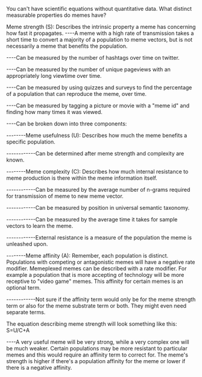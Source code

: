 You can't have scientific equations without quantitative data. What distinct measurable properties do memes have?


Meme strength (S): Describes the intrinsic property a meme has concerning how fast it propagates.
----A meme with a high rate of transmission takes a short time to convert a majority of a population to meme vectors, but is not necessarily a meme that benefits the population.

----Can be measured by the number of hashtags over time on twitter.

----Can be measured by the number of unique pageviews with an appropriately long viewtime over time.

----Can be measured by using quizzes and surveys to find the percentage of a population that can reproduce the meme, over time.

----Can be measured by tagging a picture or movie with a "meme id" and finding how many times it was viewed.

----Can be broken down into three components:


--------Meme usefulness (U): Describes how much the meme benefits a specific population. 

------------Can be determined after meme strength and complexity are known.

--------Meme complexity (C): Describes how much internal resistance to meme production is there within the meme information itself.

------------Can be measured by the average number of n-grams required for transmission of meme to new meme vector.

------------Can be measured by position in universal semantic taxonomy.

------------Can be measured by the average time it takes for sample vectors to learn the meme.

------------External resistance is a measure of the population the meme is unleashed upon.

--------Meme affinity (A): Remember, each population is distinct. Populations with competing or antagonistic memes will have a negative rate modifier. Memeplexed memes can be described with a rate modifier. For example a population that is more accepting of technology will be more receptive to "video game" memes. This affinity for certain memes is an optional term.

------------Not sure if the affinity term would only be for the meme strength term or also for the meme substrate term or both. They might even need separate terms.


The equation describing meme strength will look something like this: S=U/C+A

----A very useful meme will be very strong, while a very complex one will be much weaker. Certain populations may be more resistant to particular memes and this would require an affinity term to correct for. The meme's strength is higher if there's a population affinity for the meme or lower if there is a negative affinity.





